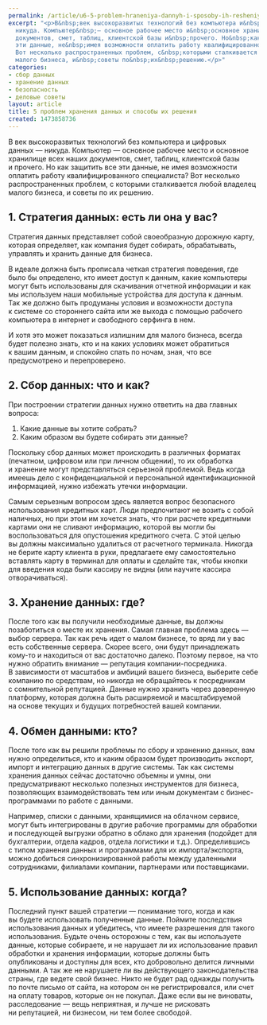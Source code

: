 ```yaml
---
permalink: /article/u6-5-problem-hraneniya-dannyh-i-sposoby-ih-resheniya
excerpt: "<p>В&nbsp;век высокоразвитых технологий без компьютера и&nbsp;цифровых данных&nbsp;—
  никуда. Компьютер&nbsp;— основное рабочее место и&nbsp;основное хранилище всех наших
  документов, смет, таблиц, клиентской базы и&nbsp;прочего. Но&nbsp;как защитить все
  эти данные, не&nbsp;имея возможности оплатить работу квалифицированного специалиста?
  Вот несколько распространенных проблем, с&nbsp;которыми сталкивается любой владелец
  малого бизнеса, и&nbsp;советы по&nbsp;их&nbsp;решению.</p>"
categories:
- сбор данных
- хранение данных
- безопасность
- деловые советы
layout: article
title: 5 проблем хранения данных и способы их решения
created: 1473858736
---
```

В век высокоразвитых технологий без компьютера и цифровых данных — никуда. Компьютер — основное рабочее место и основное хранилище всех наших документов, смет, таблиц, клиентской базы и прочего. Но как защитить все эти данные, не имея возможности оплатить работу квалифицированного специалиста? Вот несколько распространенных проблем, с которыми сталкивается любой владелец малого бизнеса, и советы по их решению.

## 1. Стратегия данных: есть ли она у вас? ##

Стратегия данных представляет собой своеобразную дорожную карту, которая определяет, как компания будет собирать, обрабатывать, управлять и хранить данные для бизнеса.

В идеале должна быть прописала четкая стратегия поведения, где было бы определено, кто имеет доступ к данным, какие компьютеры могут быть использованы для скачивания отчетной информации и как мы используем наши мобильные устройства для доступа к данным. Так же должно быть продуманы условия и возможности доступа к системе со стороннего сайта или же выхода с помощью рабочего компьютера в интернет и свободного серфинга в нем.

И хотя это может показаться излишним для малого бизнеса, всегда будет полезно знать, кто и на каких условиях может обратиться к вашим данным, и спокойно спать по ночам, зная, что все предусмотрено и перепроверено.

## 2. Сбор данных: что и как? ##

При построении стратегии данных нужно ответить на два главных вопроса:

1.  Какие данные вы хотите собрать?
2.  Каким образом вы будете собирать эти данные?

Поскольку сбор данных может происходить в различных форматах (печатном, цифровом или при личном общении), то их обработка и хранение могут представляться серьезной проблемой. Ведь когда имеешь дело с конфиденциальной и персональной идентификационной информацией, нужно избежать утечки информации.

Самым серьезным вопросом здесь является вопрос безопасного использования кредитных карт. Люди предпочитают не возить с собой наличных, но при этом им хочется знать, что при расчете кредитными картами они не сливают информацию, которой вы могли бы воспользоваться для опустошения кредитного счета. С этой целью вы должны максимально удалиться от расчетного терминала. Никогда не берите карту клиента в руки, предлагаете ему самостоятельно вставлять карту в терминал для оплаты и сделайте так, чтобы кнопки для введения кода были кассиру не видны (или научите кассира отворачиваться).

## 3. Хранение данных: где? ##

После того как вы получили необходимые данные, вы должны позаботиться о месте их хранения. Самая главная проблема здесь — выбор сервера. Так как речь идет о малом бизнесе, то вряд ли у вас есть собственные сервера. Скорее всего, они будут принадлежать кому-то и находиться от вас достаточно далеко. Поэтому первое, на что нужно обратить внимание — репутация компании-посредника. В зависимости от масштабов и амбиций вашего бизнеса, выберите себе компанию по средствам, но никогда не обращайтесь к посредникам с сомнительной репутацией. Данные нужно хранить через доверенную платформу, которая должна быть расширяемой и масштабируемой на основе текущих и будущих потребностей вашей компании.

## 4. Обмен данными: кто? ##

После того как вы решили проблемы по сбору и хранению данных, вам нужно определиться, кто и каким образом будет производить экспорт, импорт и интеграцию данных в другие системы. Так как системы хранения данных сейчас достаточно объемны и умны, они предусматривают несколько полезных инструментов для бизнеса, позволяющих взаимодействовать тем или иным документам с бизнес-программами по работе с данными.

Например, списки с данными, хранящимися на облачном сервисе, могут быть интегрированы в другие рабочие программы для обработки и последующей выгрузки обратно в облако для хранения (подойдет для бухгалтерии, отдела кадров, отдела логистики и т.д.). Определившись с типом хранения данных и программами для их импорта/экспорта, можно добиться синхронизированной работы между удаленными сотрудниками, филиалами компании, партнерами или поставщиками.

## 5. Использование данных: когда? ##

Последний пункт вашей стратегии — понимание того, когда и как вы будете использовать полученные данные. Поймите последствия использования данных и убедитесь, что имеете разрешения для такого использования. Будьте очень осторожны с тем, как вы используете данные, которые собираете, и не нарушает ли их использование правил обработки и хранения информации, которые должны быть опубликованы и доступны для всех, кто добровольно делится личными данными. А так же не нарушаете ли вы действующего законодательства страны, где ведете свой бизнес. Никто не будет рад однажды получить по почте письмо от сайта, на котором он не регистрировался, или счет на оплату товаров, которые он не покупал. Даже если вы не виноваты, расследование — вещь неприятная, и лучше не рисковать ни репутацией, ни бизнесом, ни тем более свободой.
